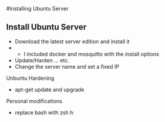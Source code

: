 #Installing Ubuntu Server

## Install Ubuntu Server
* Download the latest server edition and install it
* * I included docker and mosquitto with the install options
* Update/Harden ... etc.
* Change the server name and set a fixed IP

Unbuntu Hardening
* apt-get update and upgrade


Personal modifications
* replace bash with zsh
h 
